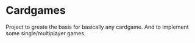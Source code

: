 # Cardgames
Project to greate the basis for basically any cardgame. And to implement some single/multiplayer games.
